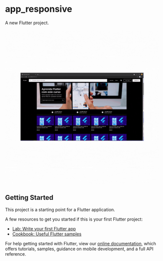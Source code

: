 # app_responsive

A new Flutter project.

<p float="left">
  <img src="https://github.com/DavidCarrilho/app_responsive/blob/5f5aba8bca2c2d0542008c77703778ebf00bd6e7/screenshot/gif.gif" width="500" />
</p>

## Getting Started

This project is a starting point for a Flutter application.

A few resources to get you started if this is your first Flutter project:

- [Lab: Write your first Flutter app](https://flutter.dev/docs/get-started/codelab)
- [Cookbook: Useful Flutter samples](https://flutter.dev/docs/cookbook)

For help getting started with Flutter, view our
[online documentation](https://flutter.dev/docs), which offers tutorials,
samples, guidance on mobile development, and a full API reference.
